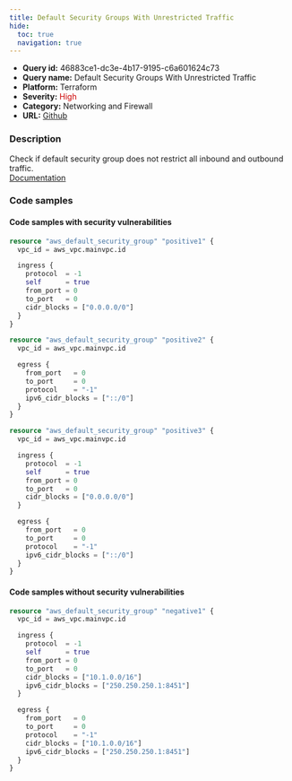 ```yaml
---
title: Default Security Groups With Unrestricted Traffic
hide:
  toc: true
  navigation: true
---
```


<style>
  .highlight .hll {
    background-color: #ff171742;
  }
  .md-content {
    max-width: 1100px;
    margin: 0 auto;
  }
</style>

-   **Query id:** 46883ce1-dc3e-4b17-9195-c6a601624c73
-   **Query name:** Default Security Groups With Unrestricted Traffic
-   **Platform:** Terraform
-   **Severity:** <span style="color:#C00">High</span>
-   **Category:** Networking and Firewall
-   **URL:** [Github](https://github.com/Checkmarx/kics/tree/master/assets/queries/terraform/aws/default_security_groups_with_unrestricted_traffic)

### Description
Check if default security group does not restrict all inbound and outbound traffic.<br>
[Documentation](https://registry.terraform.io/providers/hashicorp/aws/latest/docs/resources/default_security_group)

### Code samples
#### Code samples with security vulnerabilities
```tf title="Postitive test num. 1 - tf file" hl_lines="24 1 13"
resource "aws_default_security_group" "positive1" {
  vpc_id = aws_vpc.mainvpc.id

  ingress {
    protocol  = -1
    self      = true
    from_port = 0
    to_port   = 0
    cidr_blocks = ["0.0.0.0/0"]
  }
}

resource "aws_default_security_group" "positive2" {
  vpc_id = aws_vpc.mainvpc.id

  egress {
    from_port   = 0
    to_port     = 0
    protocol    = "-1"
    ipv6_cidr_blocks = ["::/0"]
  }
}

resource "aws_default_security_group" "positive3" {
  vpc_id = aws_vpc.mainvpc.id

  ingress {
    protocol  = -1
    self      = true
    from_port = 0
    to_port   = 0
    cidr_blocks = ["0.0.0.0/0"]
  }

  egress {
    from_port   = 0
    to_port     = 0
    protocol    = "-1"
    ipv6_cidr_blocks = ["::/0"]
  }
}
```


#### Code samples without security vulnerabilities
```tf title="Negative test num. 1 - tf file"
resource "aws_default_security_group" "negative1" {
  vpc_id = aws_vpc.mainvpc.id

  ingress {
    protocol  = -1
    self      = true
    from_port = 0
    to_port   = 0
    cidr_blocks = ["10.1.0.0/16"]
    ipv6_cidr_blocks = ["250.250.250.1:8451"]
  }

  egress {
    from_port   = 0
    to_port     = 0
    protocol    = "-1"
    cidr_blocks = ["10.1.0.0/16"]
    ipv6_cidr_blocks = ["250.250.250.1:8451"]
  }
}
```
